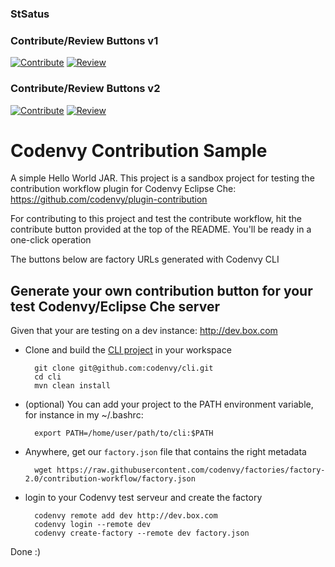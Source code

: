 ### StSatus
### Contribute/Review Buttons v1
[![Contribute](http://codenvy.github.io/plugin-contribution/contribute-blue.svg)](http://a4.codenvy-dev.com/f?id=4m27r6nxed7bkhby)
[![Review](http://rawgit.com/sunix/90938b043d282fcd728c/raw/09c1878db322b335768568fd505277cbe8cfcb5d/review.svg)](http://a4.codenvy-dev.com/f?id=4m27r6nxed7bkhby)
### Contribute/Review Buttons v2
[![Contribute](http://rawgit.com/sunix/99c0da57ec96147bfd73/raw/e3eb038a56f7b9ed635eb06f551ccb225bbf50a9/codenvy-contribute-2.svg)](http://a4.codenvy-dev.com/f?id=4m27r6nxed7bkhby)
[![Review](http://rawgit.com/sunix/90938b043d282fcd728c/raw/9031bf6714c402e9f30626aa5f51560ed578cbff/review.svg)](http://a4.codenvy-dev.com/f?id=4m27r6nxed7bkhby)


# Codenvy Contribution Sample


A simple Hello World JAR. This project is a sandbox project for testing the contribution workflow plugin for Codenvy Eclipse Che: https://github.com/codenvy/plugin-contribution

For contributing to this project and test the contribute workflow, hit the contribute button provided at the top of the README. You'll be ready in a one-click operation

The buttons below are factory URLs generated with Codenvy CLI

## Generate your own contribution button for your test Codenvy/Eclipse Che server

Given that your are testing on a dev instance: http://dev.box.com

- Clone and build the [CLI project](https://github.com/codenvy/cli) in your workspace

        git clone git@github.com:codenvy/cli.git
        cd cli
        mvn clean install

- (optional) You can add your project to the PATH environment variable, for instance in my ~/.bashrc:

        export PATH=/home/user/path/to/cli:$PATH

- Anywhere, get our `factory.json` file that contains the right metadata

        wget https://raw.githubusercontent.com/codenvy/factories/factory-2.0/contribution-workflow/factory.json

- login to your Codenvy test serveur and create the factory

        codenvy remote add dev http://dev.box.com
        codenvy login --remote dev
        codenvy create-factory --remote dev factory.json

Done :)
